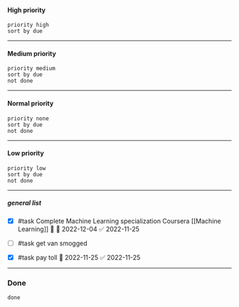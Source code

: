 #### High priority
```tasks
priority high
sort by due
```
---
#### Medium priority
```tasks
priority medium
sort by due
not done
```
---
#### Normal priority
```tasks
priority none
sort by due
not done
```
---
#### Low priority
```tasks
priority low
sort by due
not done
```
---

##### general list
- [x] #task Complete Machine Learning specialization Coursera [[Machine Learning]] 🔼 📅 2022-12-04 ✅ 2022-11-25
- [ ] #task get van smogged
- [x] #task pay toll 📅 2022-11-25 ✅ 2022-11-25




---
### Done
```tasks
done
```
